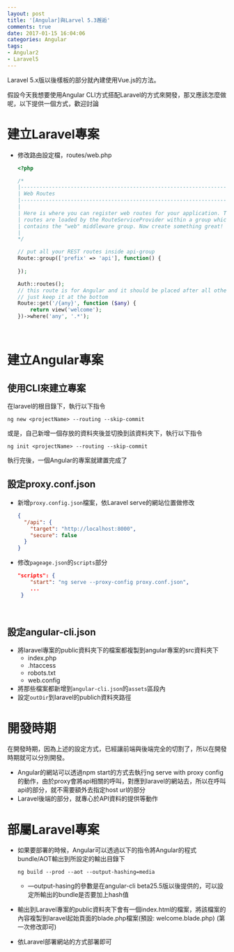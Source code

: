 ```yaml
---
layout: post
title: '[Angular]與Larvel 5.3邂逅'
comments: true
date: 2017-01-15 16:04:06
categories: Angular
tags: 
- Angular2
- Laravel5
---
```


Laravel 5.x版以後樣板的部分就內建使用Vue.js的方法。

假設今天我想要使用Angular CLI方式搭配Laravel的方式來開發，那又應該怎麼做呢，以下提供一個方式，歡迎討論

<!-- more -->

# 建立Laravel專案

* 修改路由設定檔，routes/web.php

  ```php
  <?php

  /*
  |--------------------------------------------------------------------------
  | Web Routes
  |--------------------------------------------------------------------------
  |
  | Here is where you can register web routes for your application. These
  | routes are loaded by the RouteServiceProvider within a group which
  | contains the "web" middleware group. Now create something great!
  |
  */

  // put all your REST routes inside api-group
  Route::group(['prefix' => 'api'], function() {
    
  });

  Auth::routes();
  // this route is for Angular and it should be placed after all other back end routes
  // just keep it at the bottom
  Route::get('/{any}', function ($any) {
      return view('welcome');
  })->where('any', '.*');
  ```

  ​



# 建立Angular專案

## 使用CLI來建立專案

在laravel的根目錄下，執行以下指令

```text
ng new <projectName> --routing --skip-commit
```

或是，自己新增一個存放的資料夾後並切換到該資料夾下，執行以下指令

```text
ng init <projectName> --routing --skip-commit
```

執行完後，一個Angular的專案就建置完成了



## 設定proxy.conf.json

* 新增`proxy.config.json`檔案，依Laravel serve的網站位置做修改

  ```json
  {
    "/api": {
      "target": "http://localhost:8000",
      "secure": false
    }
  }
  ```

* 修改`pageage.json`的`scripts`部分

  ```json
  "scripts": {
      "start": "ng serve --proxy-config proxy.conf.json",
      ...
   }
  ```

  ​

## 設定angular-cli.json

* 將laravel專案的public資料夾下的檔案都複製到angular專案的src資料夾下
  * index.php
  * .htaccess
  * robots.txt
  * web.config
* 將那些檔案都新增到`angular-cli.json`的`assets`區段內
* 設定`outDir`到laravel的publich資料夾路徑



# 開發時期

在開發時期，因為上述的設定方式，已經讓前端與後端完全的切割了，所以在開發時期就可以分別開發。

* Angular的網站可以透過npm start的方式去執行ng serve with proxy config的動作，由於proxy會將api相關的呼叫，對應到laravel的網站去，所以在呼叫api的部分，就不需要額外去指定host url的部分
* Laravel後端的部分，就專心於API資料的提供等動作



# 部屬Laravel專案

* 如果要部署的時候，Angular可以透過以下的指令將Angular的程式bundle/AOT輸出到所設定的輸出目錄下 

  ```text
  ng build --prod --aot --output-hashing=media
  ```

  * —output-hasing的參數是在angular-cli beta25.5版以後提供的，可以設定所輸出的bundle是否要加上hash值

* 輸出到Laravel專案的public資料夾下會有一個index.html的檔案，將該檔案的內容複製到laravel起始頁面的blade.php檔案(預設: welcome.blade.php) (第一次修改即可)

* 依Laravel部署網站的方式部署即可

